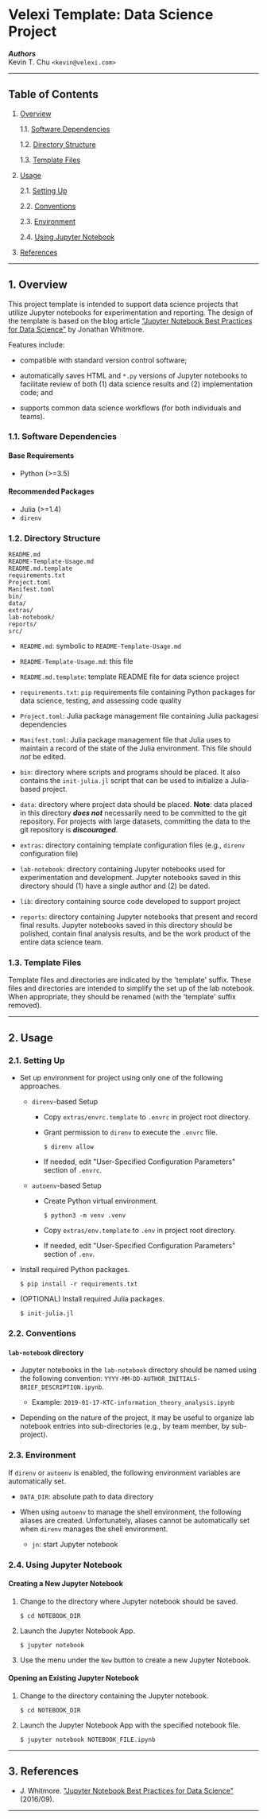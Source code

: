 Velexi Template: Data Science Project
=====================================

___Authors___  
Kevin T. Chu `<kevin@velexi.com>`

------------------------------------------------------------------------------

Table of Contents
-----------------

1. [Overview][#1]

   1.1. [Software Dependencies][#1.1]

   1.2. [Directory Structure][#1.2]

   1.3. [Template Files][#1.3]

2. [Usage][#2]

   2.1. [Setting Up][#2.1]

   2.2. [Conventions][#2.2]

   2.3. [Environment][#2.3]

   2.4. [Using Jupyter Notebook][#2.4]

3. [References][#3]

------------------------------------------------------------------------------

## 1. Overview

This project template is intended to support data science projects that
utilize Jupyter notebooks for experimentation and reporting. The design of
the template is based on the blog article
["Jupyter Notebook Best Practices for Data Science"][#whitmore-2016] by
Jonathan Whitmore.

Features include:

* compatible with standard version control software;

* automatically saves HTML and `*.py` versions of Jupyter notebooks to
  facilitate review of both (1) data science results and (2) implementation
  code; and

* supports common data science workflows (for both individuals and teams).

### 1.1. Software Dependencies

#### Base Requirements

* Python (>=3.5)

#### Recommended Packages ####

* Julia (>=1.4)
* `direnv`

### 1.2. Directory Structure

    README.md
    README-Template-Usage.md
    README.md.template
    requirements.txt
    Project.toml
    Manifest.toml
    bin/
    data/
    extras/
    lab-notebook/
    reports/
    src/

* `README.md`: symbolic to `README-Template-Usage.md`

* `README-Template-Usage.md`: this file

* `README.md.template`: template README file for data science project

* `requirements.txt`: `pip` requirements file containing Python packages for
  data science, testing, and assessing code quality

* `Project.toml`: Julia package management file containing Julia packagesi
  dependencies

* `Manifest.toml`: Julia package management file that Julia uses to maintain
  a record of the state of the Julia environment. This file should _not_ be
  edited.

* `bin`: directory where scripts and programs should be placed. It also
  contains the `init-julia.jl` script that can be used to initialize a
  Julia-based project.

* `data`: directory where project data should be placed. __Note__: data placed
  in this directory ___does not___ necessarily need to be committed to the git
  repository. For projects with large datasets, committing the data to the git
  repository is ___discouraged___.

* `extras`: directory containing template configuration files (e.g., `direnv`
  configuration file)

* `lab-notebook`: directory containing Jupyter notebooks used for
  experimentation and development. Jupyter notebooks saved in this directory
  should (1) have a single author and (2) be dated.

* `lib`: directory containing source code developed to support project

* `reports`: directory containing Jupyter notebooks that present and record
  final results. Jupyter notebooks saved in this directory should be polished,
  contain final analysis results, and be the work product of the entire data
  science team.

### 1.3. Template Files

Template files and directories are indicated by the 'template' suffix. These
files and directories are intended to simplify the set up of the lab notebook.
When appropriate, they should be renamed (with the 'template' suffix removed).

------------------------------------------------------------------------------

## 2. Usage

### 2.1. Setting Up

* Set up environment for project using only one of the following approaches.

  * `direnv`-based Setup

    * Copy `extras/envrc.template` to `.envrc` in project root directory.

    * Grant permission to `direnv` to execute the `.envrc` file.

      ```shell
      $ direnv allow
      ```

    * If needed, edit "User-Specified Configuration Parameters" section of
      `.envrc`.

  * `autoenv`-based Setup

    * Create Python virtual environment.

      ```shell
      $ python3 -m venv .venv
      ```

    * Copy `extras/env.template` to `.env` in project root directory.

    * If needed, edit "User-Specified Configuration Parameters" section of
      `.env`.

* Install required Python packages.

    ```shell
    $ pip install -r requirements.txt
    ```

* (OPTIONAL) Install required Julia packages.

    ```shell
    $ init-julia.jl
    ```

### 2.2. Conventions

#### `lab-notebook` directory

* Jupyter notebooks in the `lab-notebook` directory should be named using the
  following convention: `YYYY-MM-DD-AUTHOR_INITIALS-BRIEF_DESCRIPTION.ipynb`.

  * Example: `2019-01-17-KTC-information_theory_analysis.ipynb`

* Depending on the nature of the project, it may be useful to organize lab
  notebook entries into sub-directories (e.g., by team member, by sub-project).

### 2.3. Environment

If `direnv` or `autoenv` is enabled, the following environment variables are
automatically set.

* `DATA_DIR`: absolute path to data directory

* When using `autoenv` to manage the shell environment, the following aliases
  are created. Unfortunately, aliases cannot be automatically set when `direnv`   manages the shell environment.

  * `jn`: start Jupyter notebook

### 2.4. Using Jupyter Notebook

#### Creating a New Jupyter Notebook

1. Change to the directory where Jupyter notebook should be saved.

    ```shell
    $ cd NOTEBOOK_DIR
    ```

2. Launch the Jupyter Notebook App.

    ```shell
    $ jupyter notebook
    ```

3. Use the menu under the `New` button to create a new Jupyter Notebook.

#### Opening an Existing Jupyter Notebook

1. Change to the directory containing the Jupyter notebook.

    ```shell
    $ cd NOTEBOOK_DIR
    ```

2. Launch the Jupyter Notebook App with the specified notebook file.

    ```shell
    $ jupyter notebook NOTEBOOK_FILE.ipynb
    ```

------------------------------------------------------------------------------

## 3. References

* J. Whitmore.
  ["Jupyter Notebook Best Practices for Data Science"][#whitmore-2016]
  (2016/09).

------------------------------------------------------------------------------

[-----------------------------INTERNAL LINKS-----------------------------]: #

[#1]: #1-overview
[#1.1]: #11-software-dependencies
[#1.2]: #12-directory-structure
[#1.3]: #13-template-files

[#2]: #2-usage
[#2.1]: #21-setting-up
[#2.2]: #22-conventions
[#2.3]: #23-environment
[#2.4]: #24-using-jupyter-notebook

[#3]: #3-references

[-----------------------------EXTERNAL LINKS-----------------------------]: #

[#whitmore-2016]:
  https://www.svds.com/tbt-jupyter-notebook-best-practices-data-science/
